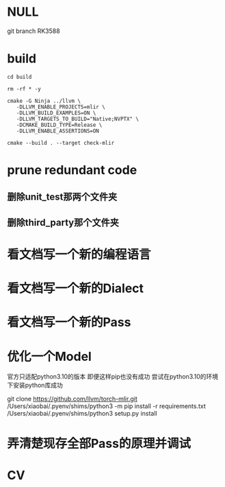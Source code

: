 # NULL

git branch RK3588

# build

``` shell
cd build

rm -rf * -y

cmake -G Ninja ../llvm \
   -DLLVM_ENABLE_PROJECTS=mlir \
   -DLLVM_BUILD_EXAMPLES=ON \
   -DLLVM_TARGETS_TO_BUILD="Native;NVPTX" \
   -DCMAKE_BUILD_TYPE=Release \
   -DLLVM_ENABLE_ASSERTIONS=ON

cmake --build . --target check-mlir
```

# prune redundant code

## 删除unit_test那两个文件夹

## 删除third_party那个文件夹

# 看文档写一个新的编程语言

# 看文档写一个新的Dialect

# 看文档写一个新的Pass

# 优化一个Model

官方只适配python3.10的版本 即便这样pip也没有成功 尝试在python3.10的环境下安装python库成功

   git clone https://github.com/llvm/torch-mlir.git
   /Users/xiaobai/.pyenv/shims/python3 -m pip install -r requirements.txt
   /Users/xiaobai/.pyenv/shims/python3 setup.py install

# 弄清楚现存全部Pass的原理并调试

# CV


